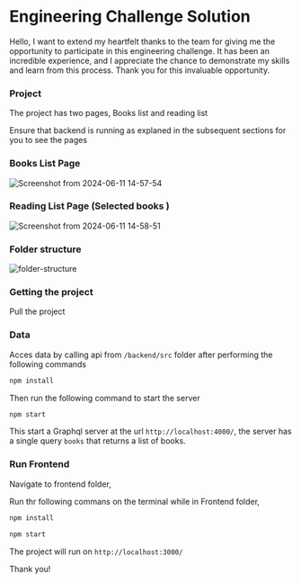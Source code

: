 

# Engineering Challenge Solution

Hello,
I want to extend my heartfelt thanks to the team for giving me the opportunity to participate in this engineering challenge. It has been an incredible experience, and I appreciate the chance to demonstrate my skills and learn from this process. Thank you for this invaluable opportunity.

### Project

The project has two pages, Books list and reading list

Ensure that backend is running as explaned in the subsequent sections for you to see the pages

### Books List Page
![Screenshot from 2024-06-11 14-57-54](https://github.com/ellyakwoyo/fullstack-take-home-test/assets/85440021/51d5c955-fabe-4a0f-946a-b43607e3b446)

### Reading List Page (Selected books )
![Screenshot from 2024-06-11 14-58-51](https://github.com/ellyakwoyo/fullstack-take-home-test/assets/85440021/8b86afb8-920b-4bec-9cae-f6fb4d6e23c8)

### Folder structure
![folder-structure](https://github.com/ellyakwoyo/fullstack-take-home-test/assets/85440021/5ce0e2e7-17aa-4242-a091-a422dd00ba29)

### Getting the project

Pull the project
### Data

Acces data by calling api from `/backend/src` folder after performing the following commands

```bash
npm install
```

Then run the following command to start the server

```bash
npm start
```

This start a Graphql server at the url `http://localhost:4000/`, the server has a single query `books` that returns a list of books. 


### Run Frontend

Navigate to frontend folder,

Run thr following commans on the terminal while in Frontend folder,

```bash
npm install
```

```bash
npm start
```
The project will run on `http://localhost:3000/`


Thank you!



